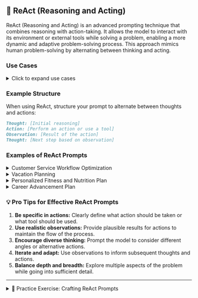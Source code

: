 ## 🤔 ReAct (Reasoning and Acting)

ReAct (Reasoning and Acting) is an advanced prompting technique that combines reasoning with action-taking. It allows the model to interact with its environment or external tools while solving a problem, enabling a more dynamic and adaptive problem-solving process. This approach mimics human problem-solving by alternating between thinking and acting.

### Use Cases

<details>
<summary>Click to expand use cases</summary>

- **Interactive problem-solving:** Allows for real-time adjustments based on new information
- **Information retrieval and synthesis:** Enables the model to gather and process information from various sources
- **Decision-making in dynamic environments:** Facilitates adaptive decision-making in changing scenarios

</details>

### Example Structure

When using ReAct, structure your prompt to alternate between thoughts and actions:

```markdown
Thought: [Initial reasoning]
Action: [Perform an action or use a tool]
Observation: [Result of the action]
Thought: [Next step based on observation]
```

### Examples of ReAct Prompts

<details>
<summary>Customer Service Workflow Optimization</summary>

**Prompt:** Let's use the ReAct method of prompting to optimize our customer service workflow:

Thought: We need to analyze our current performance first.
Action: Query CRM system for average response time, resolution rate, and customer satisfaction scores over the last quarter.
Observation: Average response time is 4 hours, resolution rate is 85%, and customer satisfaction score is 7.5/10.

Thought: These metrics seem suboptimal. Let's check customer feedback for common complaints.
Action: Analyze recent customer feedback surveys for recurring themes.
Observation: Many customers complain about long wait times and having to repeat information to multiple agents.

[Continue with the remaining steps...]

Now, apply this ReAct process to optimize another aspect of your business operations, such as inventory management or employee onboarding.

</details>

<details>
<summary>Vacation Planning</summary>

**Prompt:** Let's use the ReAct method of prompting to plan a vacation:

Thought: We need to start by comparing potential destinations.
Action: Search travel websites for top-rated destinations within our budget and preferred climate.
Observation: Three destinations fit our criteria: Bali, Croatia, and Costa Rica.

Thought: Let's compare flight prices to these destinations.
Action: Check flight comparison websites for prices during our preferred travel dates.
Observation: Flights to Bali are most expensive, while Croatia offers the best deals.

[Continue with the remaining steps...]

Now, apply this ReAct process to plan a different type of trip, such as a road trip or a city break, using real-time information from travel websites.

</details>

<details>
<summary>Personalized Fitness and Nutrition Plan</summary>

**Prompt:** Let's use ReAct method of prompting to create a personalized fitness and nutrition plan:

Thought: We need to start by assessing current fitness level and health status.
Action: Input age, height, weight, and activity level into a BMI calculator.
Observation: BMI is 27.5, which falls in the overweight category.

Thought: We should set specific fitness goals.
Action: Use a SMART goal setting template to define fitness objectives.
Observation: Goal set: Lose 10% body weight in 6 months and run a 5K race.

[Continue with the remaining steps...]

Now, apply this ReAct process to create a wellness plan for managing a specific health condition, such as high blood pressure or diabetes, using reputable health websites and tools.

</details>

<details>
<summary>Career Advancement Plan</summary>

**Prompt:** Let's use ReAct method of prompting to create a career advancement plan:

Thought: We need to start by assessing current skills and identifying gaps.
Action: Take an online skills assessment test relevant to your industry.
Observation: Test results show strong leadership skills but a need for improvement in data analysis.

Thought: Let's research in-demand skills in the industry.
Action: Check job postings and industry reports for frequently mentioned skills.
Observation: Data visualization and machine learning are highly sought after in current job listings.

[Continue with the remaining steps...]

Now, apply this ReAct process to create a professional development plan for a different career goal, such as transitioning to a new industry or starting a business, using real job market data and learning resources.

</details>

### 💡 Pro Tips for Effective ReAct Prompts

1. **Be specific in actions:** Clearly define what action should be taken or what tool should be used.
2. **Use realistic observations:** Provide plausible results for actions to maintain the flow of the process.
3. **Encourage diverse thinking:** Prompt the model to consider different angles or alternative actions.
4. **Iterate and adapt:** Use observations to inform subsequent thoughts and actions.
5. **Balance depth and breadth:** Explore multiple aspects of the problem while going into sufficient detail.

---

<details>
<summary>📝 Practice Exercise: Crafting ReAct Prompts</summary>

1. Choose a complex, multi-step problem from your field of interest or daily life.
2. Write a ReAct prompt that guides the AI through the problem-solving process, including at least 5 Thought-Action-Observation cycles.
3. Test your prompt with an AI model and evaluate the response.
4. Refine your prompt to improve the logical flow and problem-solving approach.
5. Share your original prompt, the AI's response, and your refined version in the comments below.

This exercise will help you master the art of creating effective ReAct prompts for various scenarios.

</details>
